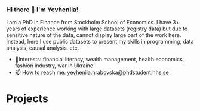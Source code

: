 ### Hi there 👋 I'm Yevheniia!
I am a PhD in Finance from Stockholm School of Economics. I have 3+ years of experience working with large datasets (registry data) but due to sensitive nature of the data, cannot display large part of the work here. Instead, here I use public datasets to present my skills in programming, data analysis, causal analysis, etc. 

- 🎨Interests: financial literacy, wealth management, health economics, fashion industry, war in Ukraine.
- 📫 How to reach me: yevheniia.hrabovska@phdstudent.hhs.se

# Projects

